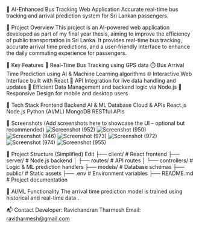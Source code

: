 🚌 AI-Enhanced Bus Tracking Web Application
Accurate real-time bus tracking and arrival prediction system for Sri Lankan passengers.

📌 Project Overview
This project is an AI-powered web application developed as part of my final year thesis, aiming to improve the efficiency of public transportation in Sri Lanka. It provides real-time bus tracking, accurate arrival time predictions, and a user-friendly interface to enhance the daily commuting experience for passengers.

🚀 Key Features
📍 Real-Time Bus Tracking using GPS data
⏱️ Bus Arrival Time Prediction using AI & Machine Learning algorithms
🌐 Interactive Web Interface built with React
🔁 API Integration for live data handling and updates
💾 Efficient Data Management and backend logic via Node.js
📱 Responsive Design for mobile and desktop users

🧰 Tech Stack
Frontend	Backend	AI & ML	Database	Cloud & APIs
React.js	Node.js	Python (AI/ML)	MongoDB	RESTful APIs

📸 Screenshots
(Add screenshots here to showcase the UI – optional but recommended)
![Screenshot (952)](https://github.com/user-attachments/assets/f8ba8773-74ea-4e31-af7a-fda82c5ed5a3)
![Screenshot (950)](https://github.com/user-attachments/assets/a4875a24-b49f-4539-bd96-add6a01f5fe5)
![Screenshot (946)](https://github.com/user-attachments/assets/85bfe6c6-5164-45a3-ac55-85d26e5f4907)
![Screenshot (973)](https://github.com/user-attachments/assets/1589f2fa-ba79-4343-b146-7cc01df4c51f)
![Screenshot (972)](https://github.com/user-attachments/assets/19bfce08-8492-4fb0-8ddf-5a94ff101c1a)
![Screenshot (974)](https://github.com/user-attachments/assets/23ac944c-17e8-4fd4-9a9c-d32b978bfddf)
![Screenshot (955)](https://github.com/user-attachments/assets/e6c551d5-44de-45aa-be0e-1a1814d06b6e)


📂 Project Structure (Simplified)
Edit
├── client/               # React frontend
├── server/               # Node.js backend
│   ├── routes/           # API routes
│   └── controllers/      # Logic & ML prediction handlers
├── models/               # Database schemas
├── public/               # Static assets
├── .env                  # Environment variables
├── README.md             # Project documentation


🤖 AI/ML Functionality
The arrival time prediction model is trained using historical and real-time data .


📬 Contact
Developer: Ravichandran Tharmesh
Email: ravitharmesh@gmail.com

